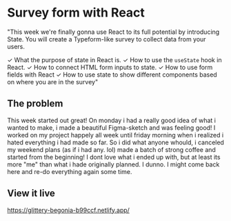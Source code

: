 # Survey form with React

"This week we're finally gonna use React to its full potential by introducing State. You will create a Typeform-like survey to collect data from your users.

✓ What the purpose of state in React is.
✓ How to use the `useState` hook in React.
✓ How to connect HTML form inputs to state.
✓ How to use form fields with React
✓ How to use state to show different components based on where you are in the survey"

## The problem

This week started out great! On monday i had a really good idea of what i wanted to make, i made a beautiful Figma-sketch and was feeling good!
I worked on my project happely all week until friday morning when i realized i hated everything i had made so far. So i did what anyone whould,
i canceled my weekend plans (as if i had any. lol) made a batch of strong coffee and started from the beginning! I dont love what i ended up with, but at least
its more "me" than what i hade originally planned. I dunno. I might come back here and re-do everything again some time.

## View it live

https://glittery-begonia-b99ccf.netlify.app/
